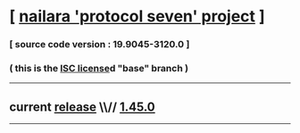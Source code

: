 
# [ [nailara 'protocol seven' project](http://src.nailara.net/) ]

### [ source code version : 19.9045-3120.0 ]

### ( this is the [ISC license](license)d "base" branch )
---
## current [release](https://github.com/anotherlink/nailara/releases) \\\\// [1.45.0](https://github.com/anotherlink/nailara/releases/tag/1.45.0)
---
